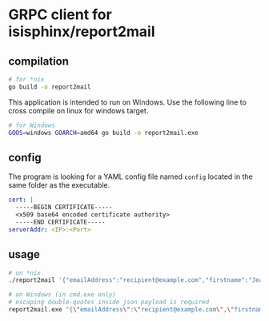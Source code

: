# GRPC client for isisphinx/report2mail

## compilation


``` bash
# for *nix
go build -o report2mail
```

This application is intended to run on Windows. Use the following line to cross compile on linux for windows target.

``` bash
# for Windows
GOOS=windows GOARCH=amd64 go build -o report2mail.exe
```

## config

The program is looking for a YAML config file named `config` located in the same folder as the executable.  

``` yaml
cert: |
  -----BEGIN CERTIFICATE-----
  <x509 base64 encoded certificate authority>
  -----END CERTIFICATE-----
serverAddr: <IP>:<Port>

```

## usage

``` bash
# on *nix
./report2mail '{"emailAddress":"recipient@example.com","firstname":"Jean","lastname":"Test","date":"2019-12-08","office":"District Medical Imagery","fileLocation":"report.pdf"}'

# on Windows (in cmd.exe only)
# escaping double-quotes inside json payload is required
report2mail.exe "{\"emailAddress\":\"recipient@example.com\",\"firstname\":\"Jean\",\"lastname\":\"Test\",\"date\":\"2019-12-08\",\"office\":\"District Medical Imagery\",\"fileLocation\":\"report.pdf\"}"
```
